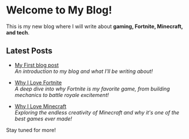 # Welcome to My Blog!

This is my new blog where I will write about **gaming, Fortnite, Minecraft, and tech**.

## Latest Posts

- [My First blog post](my-first-post.md)  
  *An introduction to my blog and what I'll be writing about!*  

- [Why I Love Fortnite](why-i-love-fortnite.md)  
  *A deep dive into why Fortnite is my favorite game, from building mechanics to battle royale excitement!*  

- [Why I Love Minecraft](why-i-love-minecraft.md)  
  *Exploring the endless creativity of Minecraft and why it's one of the best games ever made!*  

Stay tuned for more!
